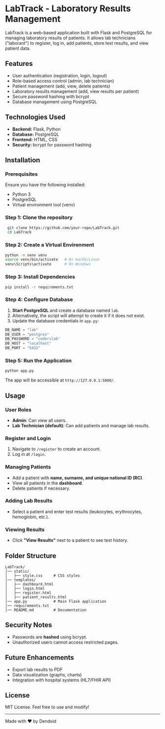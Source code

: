 # LabTrack - Laboratory Results Management

LabTrack is a web-based application built with Flask and PostgreSQL for managing laboratory results of patients. It allows lab technicians ("laborant") to register, log in, add patients, store test results, and view patient data.

## Features
- User authentication (registration, login, logout)
- Role-based access control (admin, lab technician)
- Patient management (add, view, delete patients)
- Laboratory results management (add, view results per patient)
- Secure password hashing with bcrypt
- Database management using PostgreSQL

## Technologies Used
- **Backend:** Flask, Python
- **Database:** PostgreSQL
- **Frontend:** HTML, CSS
- **Security:** bcrypt for password hashing

## Installation

### Prerequisites
Ensure you have the following installed:
- Python 3
- PostgreSQL
- Virtual environment tool (venv)

### Step 1: Clone the repository
```sh
 git clone https://github.com/your-repo/LabTrack.git
 cd LabTrack
```

### Step 2: Create a Virtual Environment
```sh
python -m venv venv
source venv/bin/activate   # On macOS/Linux
venv\Scripts\activate      # On Windows
```

### Step 3: Install Dependencies
```sh
pip install -r requirements.txt
```

### Step 4: Configure Database
1. **Start PostgreSQL** and create a database named `lab`.
2. Alternatively, the script will attempt to create it if it does not exist.
3. Update the database credentials in `app.py`:
```python
DB_NAME = "lab"
DB_USER = "postgres"
DB_PASSWORD = "coderslab"
DB_HOST = "localhost"
DB_PORT = "5432"
```

### Step 5: Run the Application
```sh
python app.py
```

The app will be accessible at `http://127.0.0.1:5000/`.

## Usage

### User Roles
- **Admin**: Can view all users.
- **Lab Technician (default)**: Can add patients and manage lab results.

### Register and Login
1. Navigate to `/register` to create an account.
2. Log in at `/login`.

### Managing Patients
- Add a patient with **name, surname, and unique national ID (RC)**.
- View all patients in the **dashboard**.
- Delete patients if necessary.

### Adding Lab Results
- Select a patient and enter test results (leukocytes, erythrocytes, hemoglobin, etc.).

### Viewing Results
- Click **"View Results"** next to a patient to see test history.

## Folder Structure
```
LabTrack/
│── static/
│   ├── style.css     # CSS styles
│── templates/
│   ├── dashboard.html
│   ├── login.html
│   ├── register.html
│   ├── patient_results.html
│── app.py            # Main Flask application
│── requirements.txt
│── README.md         # Documentation
```

## Security Notes
- Passwords are **hashed** using bcrypt.
- Unauthorized users cannot access restricted pages.

## Future Enhancements
- Export lab results to PDF
- Data visualization (graphs, charts)
- Integration with hospital systems (HL7/FHIR API)

## License
MIT License. Feel free to use and modify!

---
Made with ❤️ by Dendoid

